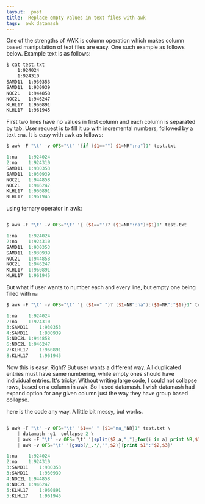 ```yaml
---
layout:  post
title:  Replace empty values in text files with awk
tags:  awk datamash
---
```


One of the strengths of AWK is column operation which makes column based manipulation of text files are easy. One such example as follows below. Example text is as follows:

```bash
$ cat test.txt 
	1:924024
	1:924310
SAMD11 	1:930353
SAMD11 	1:930939
NOC2L  	1:944858
NOC2L  	1:946247
KLHL17 	1:960891
KLHL17 	1:961945

```

First two lines have no values in first column and each column is separated by tab.  User request is to fill it up with incremental numbers, followed by a text `:na`. It is easy with awk as follows:

```awk
$ awk -F "\t" -v OFS="\t" '{if ($1=="") $1=NR":na"}1' test.txt 

1:na	1:924024
2:na	1:924310
SAMD11 	1:930353
SAMD11 	1:930939
NOC2L  	1:944858
NOC2L  	1:946247
KLHL17 	1:960891
KLHL17 	1:961945

```

using ternary operator in awk:
```awk

$ awk -F "\t" -v OFS="\t" '{ ($1=="")? ($1=NR":na"):$1}1' test.txt 

1:na	1:924024
2:na	1:924310
SAMD11 	1:930353
SAMD11 	1:930939
NOC2L  	1:944858
NOC2L  	1:946247
KLHL17 	1:960891
KLHL17 	1:961945

```

But what if user wants to number each and every line, but empty one being filled with `na`

```awk
$ awk -F "\t" -v OFS="\t" '{ ($1==" ")? ($1=NR":na"):($1=NR":"$1)}1' test.txt

1:na	1:924024
2:na	1:924310
3:SAMD11	1:930353
4:SAMD11	1:930939
5:NOC2L	1:944858
6:NOC2L	1:946247
7:KLHL17	1:960891
8:KLHL17	1:961945


```

Now this is easy. Right? But user wants a different way. All duplicated entries must have same numbering, while empty ones should have individual entries. It's tricky. Without writing large code, I could not collapse rows, based on a column in awk. So I used datamash.  I wish datamash had expand option for any given column just the way they have group based collapse.

here is the code any way. A little bit messy, but works.

```awk

$ awk -F "\t" -v OFS="\t" '$1==" " {$1="na_"NR}1' test.txt \
	| datamash -g1  collapse 2 \
	| awk -F "\t" -v OFS='\t' '{split($2,a,",");for(i in a) print NR,$1,a[i]}' \
	| awk -v OFS="\t" '{gsub(/_.*/,"",$2)}{print $1":"$2,$3}' 

1:na	1:924024
2:na	1:924310
3:SAMD11	1:930353
3:SAMD11	1:930939
4:NOC2L	1:944858
4:NOC2L	1:946247
5:KLHL17	1:960891
5:KLHL17	1:961945

```